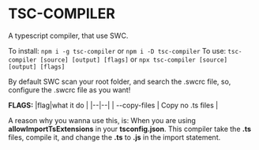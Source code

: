 # TSC-COMPILER

A typescript compiler, that use SWC.

To install: `npm i -g tsc-compiler` or `npm i -D tsc-compiler`
To use: `tsc-compiler [source] [output] [flags]` or `npx tsc-compiler [source] [output] [flags]`


By default SWC scan your root folder, and search the .swcrc file, so, configure the .swcrc file as you want!

**FLAGS:**
|flag|what it do  |
|--|--|
| --copy-files | Copy no .ts files |

A reason why you wanna use this, is: When you are using **allowImportTsExtensions** in your **tsconfig.json**. This compiler take the **.ts** files, compile it, and change the **.ts** to **.js** in the import statement.

